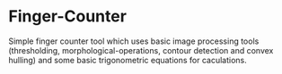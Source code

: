 # Finger-Counter
Simple finger counter tool which uses basic image processing tools (thresholding, morphological-operations, contour detection and convex hulling) and some basic trigonometric equations for caculations.
